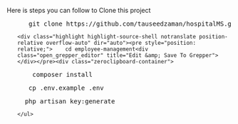 Here is steps you can follow to Clone this project
<ul>
<div class="highlight highlight-source-shell notranslate position-relative overflow-auto" dir="auto"><pre style="position: relative;">   git clone https://github.com/tauseedzaman/hospitalMS.git<div class="open_grepper_editor" title="Edit &amp; Save To Grepper"></div></pre><div class="zeroclipboard-container">
</div></div>

    <div class="highlight highlight-source-shell notranslate position-relative overflow-auto" dir="auto"><pre style="position: relative;">    cd employee-management<div class="open_grepper_editor" title="Edit &amp; Save To Grepper"></div></pre><div class="zeroclipboard-container">
</div></div>

 <div class="highlight highlight-source-shell notranslate position-relative overflow-auto" dir="auto"><pre style="position: relative;">    composer install<div class="open_grepper_editor" title="Edit &amp; Save To Grepper"></div></pre><div class="zeroclipboard-container">
</div></div>

 <div class="highlight highlight-source-shell notranslate position-relative overflow-auto" dir="auto"><pre style="position: relative;">   cp .env.example .env<div class="open_grepper_editor" title="Edit &amp; Save To Grepper"></div></pre><div class="zeroclipboard-container">
</div></div>

 <div class="highlight highlight-source-shell notranslate position-relative overflow-auto" dir="auto"><pre style="position: relative;">  php artisan key:generate
<div class="open_grepper_editor" title="Edit &amp; Save To Grepper"></div></pre><div class="zeroclipboard-container">
</div></div>

    </ul>
